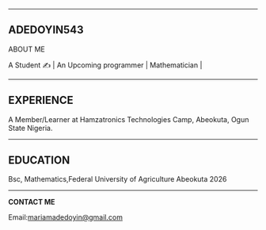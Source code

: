 ___________________________________________________________________________________________________________________________________________________________________________________
**ADEDOYIN543**
-----------------------------------------------------------------------------------------------------------------------------------------------------------------------------------
ABOUT ME

A Student ✍ | An Upcoming programmer | Mathematician | 
___________________________________________________________________________________________________________________________________________________________________________________
**EXPERIENCE**
-----------------------------------------------------------------------------------------------------------------------------------------------------------------------------------
A Member/Learner at Hamzatronics Technologies Camp, Abeokuta, Ogun State Nigeria.
___________________________________________________________________________________________________________________________________________________________________________________
**EDUCATION**
-----------------------------------------------------------------------------------------------------------------------------------------------------------------------------------
Bsc, Mathematics,Federal University of Agriculture Abeokuta 2026
___________________________________________________________________________________________________________________________________________________________________________________
**CONTACT ME**

<p>Email:<a href="mailto:mariamadedoyin52@gmail.com">mariamadedoyin@gmail.com</a><p/>

